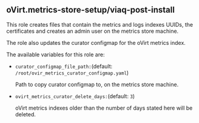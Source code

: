 ## oVirt.metrics-store-setup/viaq-post-install

This role creates files that contain the metrics and logs indexes UUIDs,
the certificates and creates an admin user on the metrics store machine.

The role also updates the curator configmap for the oVirt metrics index.

The available variables for this role are:
- `curator_configmap_file_path:`(default: `/root/ovir_metrics_curator_configmap.yaml`)

   Path to copy curator configmap to, on the metrics store machine.

- `ovirt_metrics_curator_delete_days:`(default: `3`)

   oVirt metrics indexes older than the number of days stated here will be deleted.

